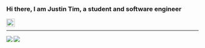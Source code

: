 ### Hi there, I am Justin Tim, a student and software engineer

[<img align="left" alt="Jct8 | LinkedIn" width="22px" src="https://cdn.jsdelivr.net/npm/simple-icons@v3/icons/linkedin.svg" />][linkedin]

<br />

---

<a href="https://github.com/Jct8/github-readme-stats">
  <img align="left" src="https://github-readme-stats.vercel.app/api?username=Jct8&count_private=true&show_icons=true&theme=dark" />
</a>
<a href="https://github.com/Jct8/github-readme-stats">
  <img align="left" src="https://github-readme-stats.vercel.app/api/top-langs/?username=Jct8&theme=dark&count_private=true" />
</a>

[linkedin]: https://www.linkedin.com/in/justintim0/

<!--
**Jct8/Jct8** is a ✨ _special_ ✨ repository because its `README.md` (this file) appears on your GitHub profile.

Here are some ideas to get you started:

- 🔭 I’m currently working on ...
- 🌱 I’m currently learning ...
- 👯 I’m looking to collaborate on ...
- 🤔 I’m looking for help with ...
- 💬 Ask me about ...
- 📫 How to reach me: ...
- 😄 Pronouns: ...
- ⚡ Fun fact: ...
-->
